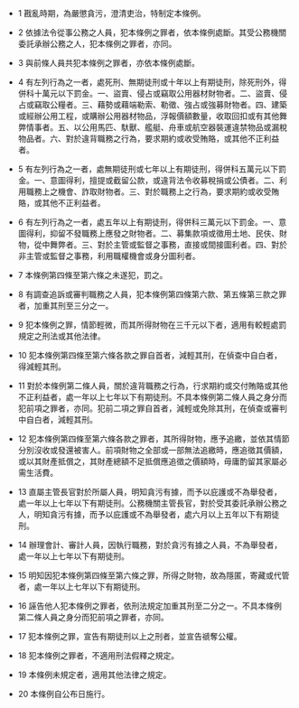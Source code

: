 * 1 戡亂時期，為嚴懲貪污，澄清吏治，特制定本條例。

* 2 依據法令從事公務之人員，犯本條例之罪者，依本條例處斷。其受公務機關委託承辦公務之人，犯本條例之罪者，亦同。

* 3 與前條人員共犯本條例之罪者，亦依本條例處斷。

* 4 有左列行為之一者，處死刑、無期徒刑或十年以上有期徒刑，除死刑外，得併科十萬元以下罰金。一、盜賣、侵占或竊取公用器材財物者。二、盜賣、侵占或竊取公糧者。三、藉勢或藉端勒索、勒徵、強占或強募財物者。四、建築或經辦公用工程，或購辦公用器材物品，浮報價額數量，收取回扣或有其他舞弊情事者。五、以公用馬匹、馱獸、艦艇、舟車或航空器裝運違禁物品或漏稅物品者。六、對於違背職務之行為，要求期約或收受賄賂，或其他不正利益者。

* 5 有左列行為之一者，處無期徒刑或七年以上有期徒刑，得併科五萬元以下罰金。一、意圖得利，擅提或截留公款，或違背法令收募稅捐或公債者。二、利用職務上之機會、詐取財物者。三、對於職務上之行為，要求期約或收受賄賂，或其他不正利益者。

* 6 有左列行為之一者，處五年以上有期徒刑，得併科三萬元以下罰金。一、意圖得利，抑留不發職務上應發之財物者。二、募集款項或徵用土地、民伕、財物，從中舞弊者。三、對於主管或監督之事務，直接或間接圖利者。四、對於非主管或監督之事務，利用職權機會或身分圖利者。

* 7 本條例第四條至第六條之未遂犯，罰之。

* 8 有調查追訴或審判職務之人員，犯本條例第四條第六款、第五條第三款之罪者，加重其刑至三分之一。

* 9 犯本條例之罪，情節輕微，而其所得財物在三千元以下者，適用有較輕處罰規定之刑法或其他法律。

* 10 犯本條例第四條至第六條各款之罪自首者，減輕其刑，在偵查中自白者，得減輕其刑。

* 11 對於本條例第二條人員，關於違背職務之行為，行求期約或交付賄賂或其他不正利益者，處一年以上七年以下有期徒刑。不具本條例第二條人員之身分而犯前項之罪者，亦同。犯前二項之罪自首者，減輕或免除其刑，在偵查或審判中自白者，減輕其刑。

* 12 犯本條例第四條至第六條各款之罪者，其所得財物，應予追繳，並依其情節分別沒收或發還被害人。前項財物之全部或一部無法追繳時，應追徵其價額，或以其財產抵償之，其財產總額不足抵償應追徵之價額時，毋庸酌留其家屬必需生活費。

* 13 直屬主管長官對於所屬人員，明知貪污有據，而予以庇護或不為舉發者，處一年以上七年以下有期徒刑。公務機關主管長官，對於受其委託承辦公務之人，明知貪污有據，而予以庇護或不為舉發者，處六月以上五年以下有期徒刑。

* 14 辦理會計、審計人員，因執行職務，對於貪污有據之人員，不為舉發者，處一年以上七年以下有期徒刑。

* 15 明知因犯本條例第四條至第六條之罪，所得之財物，故為隱匿，寄藏或代管者，處一年以上七年以下有期徒刑。

* 16 誣告他人犯本條例之罪者，依刑法規定加重其刑至二分之一。不具本條例第二條人員之身分而犯前項之罪者，亦同。

* 17 犯本條例之罪，宣告有期徒刑以上之刑者，並宣告禠奪公權。

* 18 犯本條例之罪者，不適用刑法假釋之規定。

* 19 本條例未規定者，適用其他法律之規定。

* 20 本條例自公布日施行。


